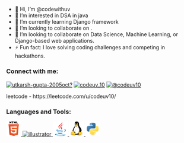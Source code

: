 - 👋 Hi, I’m @codewithuv
- 👀 I’m interested in DSA in java 
- 🌱 I’m currently learning Django framework
- 💞️ I’m looking to collaborate on .
-  💞️ I’m looking to collaborate on Data Science, Machine Learning, or Django-based web applications.
- ⚡ Fun fact: I love solving coding challenges and competing in hackathons.


<h3 align="left">Connect with me:</h3>
<p align="left">
<a href="https://www.linkedin.com/in/utkarsh-gupta-2005oct10/" target="blank"><img align="center" src="https://raw.githubusercontent.com/rahuldkjain/github-profile-readme-generator/master/src/images/icons/Social/linked-in-alt.svg" alt="utkarsh-gupta-2005oct?" height="30" width="40" /></a>
<a href="https://www.codechef.com/users/codeuv_10" target="blank"><img align="center" src="https://cdn.jsdelivr.net/npm/simple-icons@3.1.0/icons/codechef.svg" alt="codeuv_10" height="30" width="40" /></a>
<a href="https://leetcode.com/u/codeuv10/" target="blank"><img align="center" src="https://raw.githubusercontent.com/rahuldkjain/github-profile-readme-generator/master/src/images/icons/Social/hackerrank.svg" alt="@codeuv10" height="30" width="40" /></a>
</p>
leetcode -  https://leetcode.com/u/codeuv10/


<h3 align="left">Languages and Tools:</h3>
 <a href="https://www.w3.org/html/" target="_blank" rel="noreferrer"> <img src="https://raw.githubusercontent.com/devicons/devicon/master/icons/html5/html5-original-wordmark.svg" alt="html5" width="40" height="40"/> </a> <a href="https://www.adobe.com/in/products/illustrator.html" target="_blank" rel="noreferrer"> <img src="https://www.vectorlogo.zone/logos/adobe_illustrator/adobe_illustrator-icon.svg" alt="illustrator" width="40" height="40"/> </a> <a href="https://www.java.com" target="_blank" rel="noreferrer"> <img src="https://raw.githubusercontent.com/devicons/devicon/master/icons/java/java-original.svg" alt="java" width="40" height="40"/> </a> <a href="https://www.linux.org/" target="_blank" rel="noreferrer"> <img src="https://raw.githubusercontent.com/devicons/devicon/master/icons/linux/linux-original.svg" alt="linux" width="40" height="40"/> </a> <a href="https://www.python.org" target="_blank" rel="noreferrer"> <img src="https://raw.githubusercontent.com/devicons/devicon/master/icons/python/python-original.svg" alt="python" width="40" height="40"/> </a> </p>


<!---
codewithuv/codewithuv is a ✨ special ✨ repository because its `README.md` (this file) appears on your GitHub profile.
You can click the Preview link to take a look at your changes.
--->

